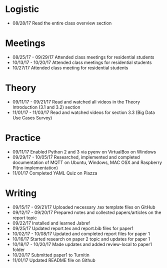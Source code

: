 # Logistic

* 08/28/17 Read the entire class overview section 

# Meetings

* 08/25/17 - 09/29/17 Attended class meetings for residential students
* 10/13/17 - 10/20/17 Attended class meetings for residential students
* 10/27/17 Attended class meeting for residential students

# Theory

* 09/11/17 - 09/21/17 Read and watched all videos in the Theory Introduction (3.1 and 3.2) section
* 11/01/17 - 11/03/17 Read and watched videos for section 3.3 (Big Data Use Cases Survey)

# Practice

* 09/11/17 Enabled Python 2 and 3 via pyenv on VirtualBox on Windows
* 09/29/17 - 10/05/17 Researched, implemented and completed documentation of MQTT on Ubuntu, Windows, MAC OSX and Raspberry Pi(no implementation)
* 11/01/17 Completed YAML Quiz on Piazza

# Writing
 
* 09/15/17 - 09/21/17 Uploaded necessary .tex template files on GitHub 
* 09/12/17 - 09/20/17 Prepared notes and collected papers/articles on the report topic
* 09/22/17 Installed and learned Jabref
* 09/25/17 Updated report.tex and report.bib files for paper1
* 10/02/17 - 10/08/17 Updated and completed report files for paper 1
* 10/16/17 Started research on paper 2 topic and updates for paper 1
* 10/18/17 - 10/20/17 Made updates and added review-local to paper1 folder
* 10/20/17 Submitted paper1 to Turnitin
* 11/01/17 Updated README file on Github
